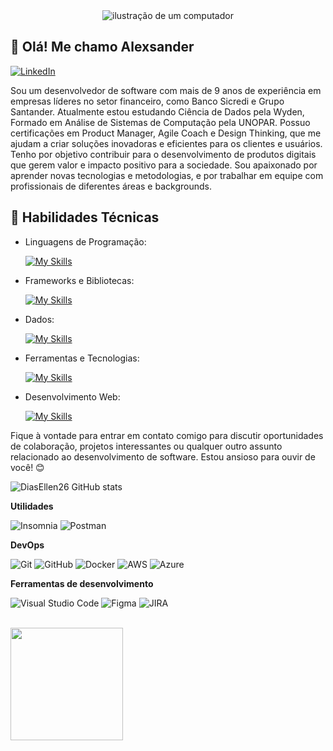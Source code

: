<div align="center">
  <img src="https://raw.githubusercontent.com/MicaelliMedeiros/micaellimedeiros/master/image/computer-illustration.png" alt="ilustração de um computador" min-width="400px" >
</div>




## 👋 Olá! Me chamo Alexsander 
[![LinkedIn](https://img.shields.io/badge/LinkedIn-[Alexsander]-blue?logo=linkedin)](https://www.linkedin.com/in/avt-elles)

Sou um desenvolvedor de software com mais de 9 anos de experiência em empresas líderes no setor financeiro, como Banco Sicredi e Grupo Santander. 
Atualmente estou estudando Ciência de Dados pela Wyden, Formado em Análise de Sistemas de Computação pela UNOPAR. Possuo certificações em Product Manager, Agile Coach e Design Thinking, que me ajudam a criar soluções inovadoras e eficientes para os clientes e usuários. Tenho por objetivo contribuir para o desenvolvimento de produtos digitais que gerem valor e impacto positivo para a sociedade. Sou apaixonado por aprender novas tecnologias e metodologias, e por trabalhar em equipe com profissionais de diferentes áreas e backgrounds.

## 🚀 Habilidades Técnicas

- Linguagens de Programação: 

    [![My Skills](https://skillicons.dev/icons?i=react,javascript,typescript,python)](https://skillicons.dev)
- Frameworks e Bibliotecas: 

    [![My Skills](https://skillicons.dev/icons?i=react,django,flask)](https://skillicons.dev)
- Dados: 

    [![My Skills](https://skillicons.dev/icons?i=sqlite,postgresql,mysql,mongo)](https://skillicons.dev)
- Ferramentas e Tecnologias: 

    [![My Skills](https://skillicons.dev/icons?i=git,github,vscode,figma,docker,aws,azure,insomnia,postman)](https://skillicons.dev)
- Desenvolvimento Web:

    [![My Skills](https://skillicons.dev/icons?i=html,css,tailwindcss,bootstrap)](https://skillicons.dev)


Fique à vontade para entrar em contato comigo para discutir oportunidades de colaboração, projetos interessantes ou qualquer outro assunto relacionado ao desenvolvimento de software. Estou ansioso para ouvir de você! 😊

![DiasEllen26 GitHub stats](https://github-readme-stats.vercel.app/api?username=DiasEllen26&show_icons=true&theme=merko)


**Utilidades**

![Insomnia](https://img.shields.io/badge/NestJS-E0234E.svg?style=for-the-badge&logo=NestJS&logoColor=white)
![Postman](https://img.shields.io/badge/Postman-FF6C37.svg?style=for-the-badge&logo=Postman&logoColor=white)

**DevOps**

![Git](https://img.shields.io/badge/Git-F05032.svg?style=for-the-badge&logo=Git&logoColor=white)
![GitHub](https://img.shields.io/badge/GitHub-181717.svg?style=for-the-badge&logo=GitHub&logoColor=white)
![Docker](https://img.shields.io/badge/Docker-2496ED.svg?style=for-the-badge&logo=Docker&logoColor=white)
![AWS](https://img.shields.io/badge/Amazon%20AWS-232F3E.svg?style=for-the-badge&logo=Amazon-AWS&logoColor=white)
![Azure](https://img.shields.io/badge/Azure%20DevOps-0078D7.svg?style=for-the-badge&logo=Azure-DevOps&logoColor=white)

**Ferramentas de desenvolvimento**

![Visual Studio Code](https://img.shields.io/badge/Visual%20Studio%20Code-007ACC.svg?style=for-the-badge&logo=Visual-Studio-Code&logoColor=white)
![Figma](https://img.shields.io/badge/Figma-F24E1E.svg?style=for-the-badge&logo=Figma&logoColor=white)
![JIRA](https://img.shields.io/badge/Jira-0052CC?style=for-the-badge&logo=Jira&logoColor=white)

<br/>

<a href="https://github.com/avt-elles" title="Perfil do Alexsander">
  <img height="180em" src="https://github-readme-stats.vercel.app/api?username=avt-elles&theme=dracula&show_icons=true" />
</a>
  



